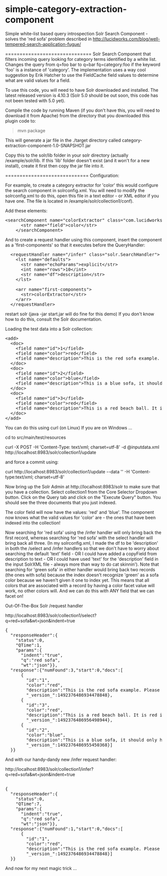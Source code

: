 # simple-category-extraction-component
Simple white-list based query introspection Solr Search Component - solves the 'red sofa' problem
described in http://lucidworks.com/blog/well-tempered-search-application-fugue/

==============================
Solr Search Component that filters incoming query looking for category terms identified by a white list. Changes the query from q=foo bar to q=bar fq=category:foo if
the keyword 'foo' is a instance of 'category'. The implementation uses a way cool suggestion by Erik Hatcher to use the FieldCache field values to determine what are valid values for a field.

To use this code, you will need to have Solr downloaded and installed. The latest released version is 4.10.3 (Solr 5.0 should be out soon, this code has not been tested with 5.0 yet).

Compile the code by running Maven (if you don't have this, you will need to download it from Apache) from the directory that you downloaded this plugin code to:

>mvn package

This will generate a jar file in the ./target directory called category-extraction-component-1.0-SNAPSHOT.jar

Copy this to the solr/lib folder in your solr directory (actually <where you downloaded solr>/example/solr/lib. If this 'lib' folder doesn't exist (and it won't for a new install), create it first then copy the jar file into it.


=============================
Configuration:

For example, to create a category extractor for 'color' this would configure the search component in solrconfig.xml. You will need to modify the solrconfig.xml to do this, open this file in a text editor - or XML editor if you have one. The file is located in <solr install dir>/example/solr/collection1/conf).

Add these elements:

<pre>
&lt;searchComponent name="colorExtractor" class="com.lucidworks.solr.query.CategoryExtractionComponent" >
      &lt;str name="field">color&lt;/str>
    &lt;/searchComponent>
</pre>

And to create a request handler using this component, insert the component as a 'first-components' so that it executes before the QueryHandler:

<pre>
  &lt;requestHandler name="/infer" class="solr.SearchHandler">
    &lt;lst name="defaults">
      &lt;str name="echoParams">explicit&lt;/str>
      &lt;int name="rows">10&lt;/int>
      &lt;str name="df">description&lt;/str>
    &lt;/lst>
     
    &lt;arr name="first-components">
      &lt;str>colorExtractor&lt;/str>
    &lt;/arr>
  &lt;/requestHandler>
</pre>

restart solr (java -jar start.jar will do fine for this demo) If you don't know how to do this, consult the Solr documentation.

Loading the test data into a Solr collection:

<pre>
&lt;add>
  &lt;doc>
    &lt;field name="id">1&lt;/field>
    &lt;field name="color">red&lt;/field>
    &lt;field name="description">This is the red sofa example. Please find with 'red sofa' query.&lt;/field>
  &lt/doc>
  &lt;doc>
    &lt;field name="id">2&lt;/field>
    &lt;field name="color">blue&lt;/field>
    &lt;field name="description">This is a blue sofa, it should only hit on sofas that are blue in color.&lt;/field>
  &lt;/doc>
  &lt;doc>
    &lt;field name="id">3&lt;/field>
    &lt;field name="color">red&lt;/field>
    &lt;field name="description">This is a red beach ball. It is red in color but is not something that you should not sit on because you would tend to roll off.&lt;/field>
  &lt;/doc>
&lt;/add>
</pre>

You can do this using curl (on Linux) If you are on Windows ...

cd to src/main/test/resources

curl -X POST -H 'Content-Type: text/xml; charset=utf-8' -d @inputdata.xml http://localhost:8983/solr/collection1/update

and force a commit using:

curl http://localhost:8983/solr/collection1/update --data '<commit/>' -H 'Content-type:text/xml; charset=utf-8'


Now bring up the Solr Admin at http://localhost:8983/solr to make sure that you have a collection. Select collection1 from the Core Selector Dropdown button. Click on the Query tab and click on the "Execute Query" button. You should see the three documents that you just indexed.

The color field will now have the values: 'red' and 'blue'. The component now knows what the valid values for 'color' are - the ones that have been indexed into the collection!

Now searching for 'red sofa' using the /infer handler will only bring back the first record, whereas searching for 'red sofa' with the select handler will bring back all three. (In my solrconfig.xml, I made the df to be 'description' in both the /select and /infer handlers so that we don't have to worry about searching the default 'text' field - OR I could have added  a copyField from description to text - OR I could have used 'text' for the 'description' field in the input SolrXML file  - always more than way to do cat skinnin'). Note that searching for 'green sofa' in either handler would bring back two records (the ones with sofa) because the index doesn't recognize 'green' as a sofa color because we haven't given it one to index yet. This means that all colors that are associated with a record by having a color facet value will work, no other colors will. And we can do this with ANY field that we can facet on!

Out-Of-The-Box Solr  /request handler

http://localhost:8983/solr/collection1/select?q=red+sofa&wt=json&indent=true

<pre>
{
  "responseHeader":{
    "status":0,
    "QTime":1,
    "params":{
      "indent":"true",
      "q":"red sofa",
      "wt":"json"}},
  "response":{"numFound":3,"start":0,"docs":[
      {
        "id":"1",
        "color":"red",
        "description":"This is the red sofa example. Please find with 'red sofa' query.",
        "_version_":1492376486934478848},
      {
        "id":"3",
        "color":"red",
        "description":"This is a red beach ball. It is red in color but is not something that you should not sit on because you would tend to roll off.",
        "_version_":1492376486956498944},
      {
        "id":"2",
        "color":"blue",
        "description":"This is a blue sofa, it should only hit on sofas that are blue in color.",
        "_version_":1492376486955450368}]
  }}
</pre>

And with our handy-dandy new /infer request handler:

http://localhost:8983/solr/collection1/infer?q=red+sofa&wt=json&indent=true

<pre>

{
  "responseHeader":{
    "status":0,
    "QTime":7,
    "params":{
      "indent":"true",
      "q":"red sofa",
      "wt":"json"}},
  "response":{"numFound":1,"start":0,"docs":[
      {
        "id":"1",
        "color":"red",
        "description":"This is the red sofa example. Please find with 'red sofa' query.",
        "_version_":1492376486934478848}]
  }}
</pre>

And now for my next magic trick ...

